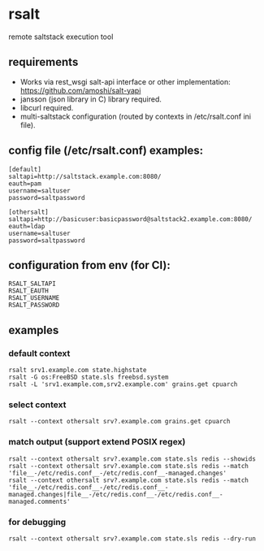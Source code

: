 # rsalt
remote saltstack execution tool

## requirements
- Works via rest\_wsgi salt-api interface or other implementation: https://github.com/amoshi/salt-yapi
- jansson (json library in C) library required.
- libcurl required.
- multi-saltstack configuration (routed by contexts in /etc/rsalt.conf ini file).

## config file (/etc/rsalt.conf) examples:
```
[default]
saltapi=http://saltstack.example.com:8080/
eauth=pam
username=saltuser
password=saltpassword

[othersalt]
saltapi=http://basicuser:basicpassword@saltstack2.example.com:8080/
eauth=ldap
username=saltuser
password=saltpassword
```

## configuration from env (for CI):
```
RSALT_SALTAPI
RSALT_EAUTH
RSALT_USERNAME
RSALT_PASSWORD
```

## examples
### default context
```
rsalt srv1.example.com state.highstate
rsalt -G os:FreeBSD state.sls freebsd.system
rsalt -L 'srv1.example.com,srv2.example.com' grains.get cpuarch
```

### select context
```
rsalt --context othersalt srv?.example.com grains.get cpuarch
```

### match output (support extend POSIX regex)
```
rsalt --context othersalt srv?.example.com state.sls redis --showids
rsalt --context othersalt srv?.example.com state.sls redis --match 'file__-/etc/redis.conf__-/etc/redis.conf__-managed.changes'
rsalt --context othersalt srv?.example.com state.sls redis --match 'file__-/etc/redis.conf__-/etc/redis.conf__-managed.changes|file__-/etc/redis.conf__-/etc/redis.conf__-managed.comments'
```

### for debugging
```
rsalt --context othersalt srv?.example.com state.sls redis --dry-run
```
